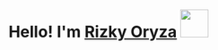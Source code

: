 <p align="center">

<h1 align="center">Hello! I'm <a href="https://github.com/x666dbg/">Rizky Oryza</a> <img src="https://media.giphy.com/media/mGcNjsfWAjY5AEZNw6/giphy.gif" width="50"></h1>

</p>
